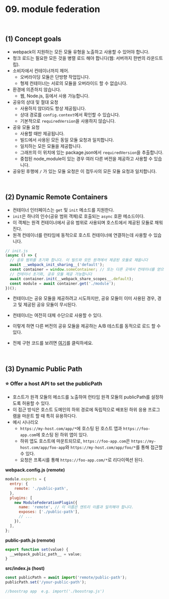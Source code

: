 # 09. module federation

<br>

## (1) Concept goals

- webpack이 지원하는 모든 모듈 유형을 노출하고 사용할 수 있어야 합니다.
- 청크 로드는 필요한 모든 것을 병렬 로드 해야 합니다(웹: 서버까지 한번의 라운드트립).
- 소비자에서 컨테이너까지 제어.
  - 오버라이딩 모듈은 단방향 작업입니다.
  - 형제 컨테이너는 서로의 모듈을 오버라이드 할 수 없습니다.
- 환경에 의존하지 않습니다.
  - 웹, Node.js, 등에서 사용 가능합니다.
- 공유의 상대 및 절대 요청
  - 사용하지 않더라도 항상 제공됩니다.
  - 상대 경로를 `config.context`에서 확인할 수 있습니다.
  - 기본적으로 `requiredVersion`을 사용하지 않습니다.
- 공유 모듈 요청
  - 사용할 때만 제공됩니다.
  - 빌드에서 사용된 모든 동일 모듈 요청과 일치합니다.
  - 일치하는 모든 모듈을 제공합니다.
  - 그래프의 이 위치에 있는 package.json에서 `requiredVersion`을 추출합니다.
  - 중첩된 node_module이 있는 경우 여러 다른 버전을 제공하고 사용할 수 있습니다.
- 공유된 후행에 `/` 가 있는 모듈 요청은 이 접두사의 모든 모듈 요청과 일치합니다.

<br>

## (2) Dynamic Remote Containers

- 컨테이너 인터페이스는 `get` 및 `init` 메소드를 지원한다.
- `init`은 하나의 인수(공유 범위 객체)로 호출되는 `async` 호환 메소드이다.
- 이 객체는 원격 컨테이너에서 공유 범위로 사용되며 호스트에서 제공된 모듈로 채워진다.
- 원격 컨테이너를 런타임에 동적으로 호스트 컨테이너에 연결하는데 사용할 수 있습니다.

```javascript
// init.js
(async () => {
  // 공유 범위를 초기화 합니다. 이 빌드와 모든 원격에서 제공된 모듈로 채웁니다
  await __webpack_init_sharing__('default');
  const container = window.someContainer; // 또는 다른 곳에서 컨테이너를 얻으십시오
  // 컨테이너 초기화, 공유 모듈 제공 가능합니다
  await container.init(__webpack_share_scopes__.default);
  const module = await container.get('./module');
})();
```

- 컨테이너는 공유 모듈을 제공하려고 시도하지만, 공유 모듈이 이미 사용된 경우, 경고 및 제공된 공유 모듈이 무시된다.
- 컨테이너는 여전히 대체 수단으로 사용할 수 있다.
- 이렇게 하면 다른 버전의 공유 모듈을 제공하는 A/B 테스트를 동적으로 로드 할 수 있다.

- 전체 구현 코드를 보려면 [여기](https://github.com/module-federation/module-federation-examples/tree/master/advanced-api/dynamic-remotes)를 클릭하세요.

<br>

## (3) Dynamic Public Path

### :star: Offer a host API to set the publicPath

- 호스트가 원격 모듈의 메소드를 노출하여 런타임 원격 모듈의 publicPath를 설정하도록 허용할 수 있다.
- 이 접근 방식은 호스트 도메인의 하위 경로에 독립적으로 배포된 하위 응용 프로그램을 마운트 할 때 특히 유용하다다.
- 예시 시나리오
  - `https://my-host.com/app/*`에 호스팅 된 호스트 앱과 `https://foo-app.com`에 호스팅 된 하위 앱이 있다.
  - 하위 앱도 호스트에 마운트되므로, `https://foo-app.com`은 `https://my-host.com/app/foo-app`와 `https://my-host.com/app/foo/*`를 통해 접근할 수 있다.
  - 요청은 프록시를 통해 `https://foo-app.com/*`로 리다이렉션 된다.

**webpack.config.js (remote)**

```javascript
module.exports = {
  entry: {
    remote: './public-path',
  },
  plugins: [
    new ModuleFederationPlugin({
      name: 'remote', // 이 이름은 엔트리 이름과 일치해야 합니다.
      exposes: ['./public-path'],
      // ...
    }),
  ],
};
```

**public-path.js (remote)**

```javascript
export function set(value) {
  __webpack_public_path__ = value;
}
```

**src/index.js (host)**

```javascript
const publicPath = await import('remote/public-path');
publicPath.set('/your-public-path');

//boostrap app  e.g. import('./boostrap.js')
```
